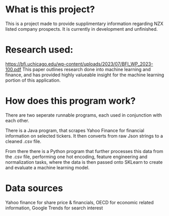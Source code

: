 # What is this project?
This is a project made to provide supplimentary information regarding NZX listed company prospects.
It is currently in development and unfinished.

# Research used:
https://bfi.uchicago.edu/wp-content/uploads/2023/07/BFI_WP_2023-100.pdf
This paper outlines research done into machine learning and finance, and has provided highly valueable insight for the machine learning portion of this application.

# How does this program work?
There are two seperate runnable programs, each used in conjunction with each other.

There is a Java program, that scrapes Yahoo Finance for financial information on selected tickers. It then converts from raw Json strings to a cleaned .csv file.

From there there is a Python program that further processes this data from the .csv file, performing one hot encoding, feature engineering and normalization tasks, where the data is then passed onto SKLearn to create and evaluate a machine learning model. 

# Data sources
Yahoo finance for share price & financials,
OECD for economic related information,
Google Trends for search interest
